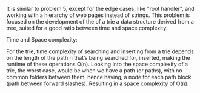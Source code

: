 It is similar to problem 5, except for the edge cases, like "root handler", and working with a hierarchy of web pages instead of strings. This problem is focused on the development of the of a trie a data structure derived from a tree, suited for a good ratio between time and space complexity.

Time and Space complexity:

For the trie, time complexity of searching and inserting from a trie depends on the length of the path n that’s being searched for, inserted, making the runtime of these operations O(n). Looking into the space complexity of a trie, the worst case, would be when we have a path (or paths), with no common folders between them, hence having, a node for each path block (path between forward slashes). Resulting in a space complexity of
O(n).